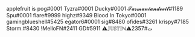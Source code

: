 applefruit is pog#0001
Tyzra#0001
Duсky#0001
𝓣𝓪𝓼𝓶𝓪𝓷𝓲𝓪𝓷𝓭𝓮𝓿𝓲𝓵#1189
Spu#0001
flare#9999
highz#9349
Blood In Tokyo#0001
gamingblueshell#5425
egator6#0001
sig#8480
ofides#3261
krispy#7185
Storm.#8430
!MelloFN#2411
GD#5911
⚠𝕁𝕌𝕊𝕋𝕀ℕ⚠ت#2357
